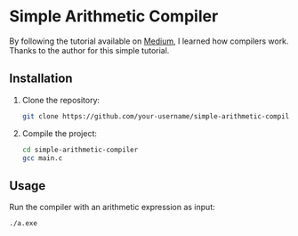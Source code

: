 # Simple Arithmetic Compiler

By following the tutorial available on <a href="https://medium.com/@trish07/building-a-simple-arithmetic-compiler-in-c-4f703fa9e6c1" target="_blank">Medium</a>, I learned how compilers work. Thanks to the author for this simple tutorial.

## Installation

1. Clone the repository:
    ```bash
    git clone https://github.com/your-username/simple-arithmetic-compiler.git
    ```
2. Compile the project:
    ```bash
    cd simple-arithmetic-compiler
    gcc main.c
    ```

## Usage

Run the compiler with an arithmetic expression as input:
```bash
./a.exe
```

